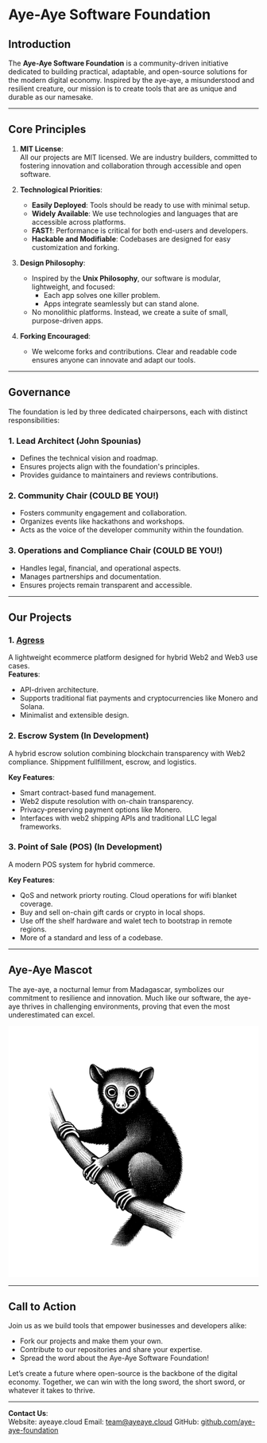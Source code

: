 # Aye-Aye Software Foundation

## **Introduction**
The **Aye-Aye Software Foundation** is a community-driven initiative dedicated to building practical, adaptable, and open-source solutions for the modern digital economy. Inspired by the aye-aye, a misunderstood and resilient creature, our mission is to create tools that are as unique and durable as our namesake.

---

## **Core Principles**
1. **MIT License**:  
   All our projects are MIT licensed. We are industry builders, committed to fostering innovation and collaboration through accessible and open software.

2. **Technological Priorities**:
   - **Easily Deployed**: Tools should be ready to use with minimal setup.
   - **Widely Available**: We use technologies and languages that are accessible across platforms.
   - **FAST!**: Performance is critical for both end-users and developers.
   - **Hackable and Modifiable**: Codebases are designed for easy customization and forking.

3. **Design Philosophy**:
   - Inspired by the **Unix Philosophy**, our software is modular, lightweight, and focused:
     - Each app solves one killer problem.
     - Apps integrate seamlessly but can stand alone.
   - No monolithic platforms. Instead, we create a suite of small, purpose-driven apps.

4. **Forking Encouraged**:
   - We welcome forks and contributions. Clear and readable code ensures anyone can innovate and adapt our tools.

---

## **Governance**
The foundation is led by three dedicated chairpersons, each with distinct responsibilities:

### **1. Lead Architect** (John Spounias) 
   - Defines the technical vision and roadmap.
   - Ensures projects align with the foundation's principles.
   - Provides guidance to maintainers and reviews contributions.

### **2. Community Chair** (COULD BE YOU!)
   - Fosters community engagement and collaboration.
   - Organizes events like hackathons and workshops.
   - Acts as the voice of the developer community within the foundation.

### **3. Operations and Compliance Chair** (COULD BE YOU!)
   - Handles legal, financial, and operational aspects.
   - Manages partnerships and documentation.
   - Ensures projects remain transparent and accessible.

---

## **Our Projects**
### **1. [Agress](https://github.com/d3cline/Agress)**  
   A lightweight ecommerce platform designed for hybrid Web2 and Web3 use cases.  
   **Features**:
   - API-driven architecture.
   - Supports traditional fiat payments and cryptocurrencies like Monero and Solana.
   - Minimalist and extensible design.

### **2. Escrow System** (In Development)  
   A hybrid escrow solution combining blockchain transparency with Web2 compliance. Shippment fullfillment, escrow, and logistics.
   
   **Key Features**:
   - Smart contract-based fund management.
   - Web2 dispute resolution with on-chain transparency.
   - Privacy-preserving payment options like Monero.
   - Interfaces with web2 shipping APIs and traditional LLC legal frameworks.

### **3. Point of Sale (POS)** (In Development)  
   A modern POS system for hybrid commerce.
   
   **Key Features**:
   - QoS and network priorty routing. Cloud operations for wifi blanket coverage. 
   - Buy and sell on-chain gift cards or crypto in local shops.
   - Use off the shelf hardware and walet tech to bootstrap in remote regions.
   - More of a standard and less of a codebase.

---

## **Aye-Aye Mascot**
The aye-aye, a nocturnal lemur from Madagascar, symbolizes our commitment to resilience and innovation. Much like our software, the aye-aye thrives in challenging environments, proving that even the most underestimated can excel.  

![Aye-Aye Logo](ayeaye.png)

---

## **Call to Action**
Join us as we build tools that empower businesses and developers alike:
- Fork our projects and make them your own.
- Contribute to our repositories and share your expertise.
- Spread the word about the Aye-Aye Software Foundation!

Let’s create a future where open-source is the backbone of the digital economy. Together, we can win with the long sword, the short sword, or whatever it takes to thrive.

---

**Contact Us**:  
Website: ayeaye.cloud
Email: team@ayeaye.cloud
GitHub: [github.com/aye-aye-foundation](https://github.com/d3cline/aye-aye-foundation)
